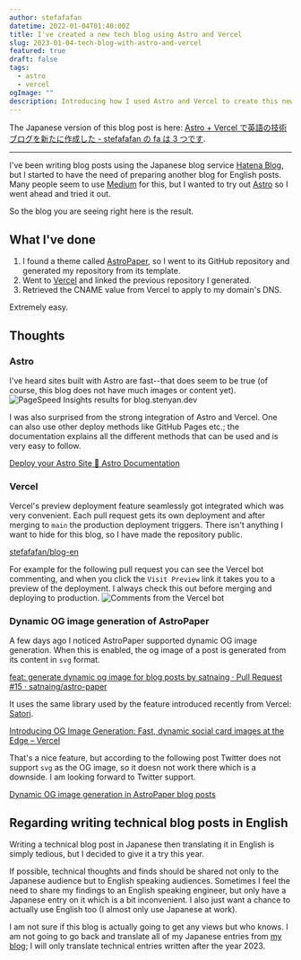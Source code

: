 ```yaml
---
author: stefafafan
datetime: 2022-01-04T01:40:00Z
title: I've created a new tech blog using Astro and Vercel
slug: 2023-01-04-tech-blog-with-astro-and-vercel
featured: true
draft: false
tags:
  - astro
  - vercel
ogImage: ""
description: Introducing how I used Astro and Vercel to create this new tech blog.
---
```


The Japanese version of this blog post is here: [Astro + Vercel で英語の技術ブログを新たに作成した - stefafafan の fa は 3 つです](https://blog.stenyan.jp/entry/2023/01/02/200000).

---

I've been writing blog posts using the Japanese blog service [Hatena Blog](https://hatenablog.com/), but I started to have the need of preparing another blog for English posts. Many people seem to use [Medium](https://medium.com/) for this, but I wanted to try out [Astro](https://astro.build/) so I went ahead and tried it out.

So the blog you are seeing right here is the result.

## What I've done

1. I found a theme called [AstroPaper](https://github.com/satnaing/astro-paper), so I went to its GitHub repository and generated my repository from its template.
1. Went to [Vercel](https://vercel.com/) and linked the previous repository I generated.
1. Retrieved the CNAME value from Vercel to apply to my domain's DNS.

Extremely easy.

## Thoughts

### Astro

I've heard sites built with Astro are fast--that does seem to be true (of course, this blog does not have much images or content yet).
![PageSpeed Insights results for blog.stenyan.dev](https://cdn-ak.f.st-hatena.com/images/fotolife/s/stefafafan/20230102/20230102192705.png)

I was also surprised from the strong integration of Astro and Vercel. One can also use other deploy methods like GitHub Pages etc.; the documentation explains all the different methods that can be used and is very easy to follow.

[Deploy your Astro Site 🚀 Astro Documentation](https://docs.astro.build/en/guides/deploy/)

### Vercel

Vercel's preview deployment feature seamlessly got integrated which was very convenient. Each pull request gets its own deployment and after merging to `main` the production deployment triggers. There isn't anything I want to hide for this blog, so I have made the repository public.

[stefafafan/blog-en](https://github.com/stefafafan/blog-en)

For example for the following pull request you can see the Vercel bot commenting, and when you click the `Visit Preview` link it takes you to a preview of the deployment. I always check this out before merging and deploying to production.
![Comments from the Vercel bot](https://cdn-ak.f.st-hatena.com/images/fotolife/s/stefafafan/20230102/20230102192252.png)

### Dynamic OG image generation of AstroPaper

A few days ago I noticed AstroPaper supported dynamic OG image generation. When this is enabled, the og image of a post is generated from its content in `svg` format.

[feat: generate dynamic og image for blog posts by satnaing · Pull Request #15 · satnaing/astro-paper](https://github.com/satnaing/astro-paper/pull/15)

It uses the same library used by the feature introduced recently from Vercel: [Satori](https://github.com/vercel/satori).

[Introducing OG Image Generation: Fast, dynamic social card images at the Edge – Vercel](https://vercel.com/blog/introducing-vercel-og-image-generation-fast-dynamic-social-card-images)

That's a nice feature, but according to the following post Twitter does not support `svg` as the OG image, so it doesn not work there which is a downside. I am looking forward to Twitter support.

[Dynamic OG image generation in AstroPaper blog posts](https://astro-paper.pages.dev/posts/dynamic-og-image-generation-in-astropaper-blog-posts/)

## Regarding writing technical blog posts in English

Writing a technical blog post in Japanese then translating it in English is simply tedious, but I decided to give it a try this year.

If possible, technical thoughts and finds should be shared not only to the Japanese audience but to English speaking audiences. Sometimes I feel the need to share my findings to an English speaking engineer, but only have a Japanese entry on it which is a bit inconvenient. I also just want a chance to actually use English too (I almost only use Japanese at work).

I am not sure if this blog is actually going to get any views but who knows. I am not going to go back and translate all of my Japanese entries from [my blog](https://blog.stenyan.jp/); I will only translate technical entries written after the year 2023.
